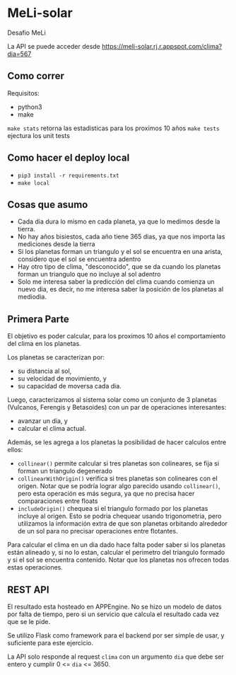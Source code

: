 # MeLi-solar
Desafio MeLi

La API se puede acceder desde https://meli-solar.rj.r.appspot.com/clima?dia=567

## Como correr

Requisitos:
 * python3
 * make

`make stats` retorna las estadisticas para los proximos 10 años
`make tests` ejectura los unit tests

## Como hacer el deploy local

 * `pip3 install -r requirements.txt`
 * `make local`

## Cosas que asumo

 * Cada dia dura lo mismo en cada planeta, ya que lo medimos desde la tierra.
 * No hay años bisiestos, cada año tiene 365 dias, ya que nos importa las mediciones desde la tierra
 * Si los planetas forman un triangulo y el sol se encuentra en una arista, considero que el sol se encuentra adentro
 * Hay otro tipo de clima, "desconocido", que se da cuando los planetas forman un triangulo que no incluye al sol adentro
 * Solo me interesa saber la predicción del clima cuando comienza un nuevo dia, es decir, no me interesa saber la posición de los planetas al mediodia.


## Primera Parte

El objetivo es poder calcular, para los proximos 10 años el comportamiento del clima en los planetas.

Los planetas se caracterizan por:
 * su distancia al sol,
 * su velocidad de movimiento, y
 * su capacidad de moversa cada dia.

Luego, caracterizamos al sistema solar como un conjunto de 3 planetas (Vulcanos, Ferengis y Betasoides) con un par de operaciones interesantes:
 * avanzar un dia, y
 * calcular el clima actual.

Además, se les agrega a los planetas la posibilidad de hacer calculos entre ellos:
 * `collinear()` permite calcular si tres planetas son colineares, se fija si forman un triangulo degenerado
 * `collinearWithOrigin()` verifica si tres planetas son colineares con el origen. Notar que se podría lograr algo parecido usando `collinear()`, pero esta operación es más segura, ya que no precisa hacer comparaciones entre floats
 * `includeOrigin()` chequea si el triangulo formado por los planetas incluye al origen. Esto se podria chequear usando trigonometria, pero utilizamos la información extra de que son planetas orbitando alrededor de un sol para no precisar operaciones entre flotantes.

Para calcular el clima en un dia dado hace falta poder saber si los planetas están alineado y, si no lo estan, calcular el perimetro del triangulo formado y si el sol se encuentra contenido. Notar que los planetas nos ofrecen todas estas operaciones.

## REST API

El resultado esta hosteado en APPEngine. No se hizo un modelo de datos por falta de tiempo, pero si un servicio que calcula el resultado cada vez que se le pide.

Se utilizo Flask como framework para el backend por ser simple de usar, y suficiente para este ejercicio.

La API solo responde al request `clima` con un argumento `dia` que debe ser entero y cumplir 0 <= `dia` <= 3650.